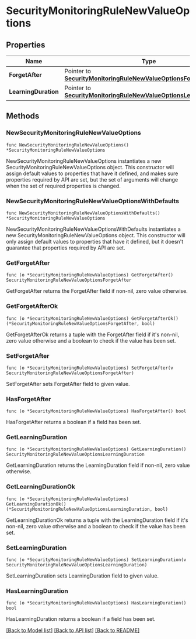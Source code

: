 # SecurityMonitoringRuleNewValueOptions

## Properties

| Name                 | Type                                                                                                                             | Description | Notes      |
| -------------------- | -------------------------------------------------------------------------------------------------------------------------------- | ----------- | ---------- |
| **ForgetAfter**      | Pointer to [**SecurityMonitoringRuleNewValueOptionsForgetAfter**](SecurityMonitoringRuleNewValueOptionsForgetAfter.md)           |             | [optional] |
| **LearningDuration** | Pointer to [**SecurityMonitoringRuleNewValueOptionsLearningDuration**](SecurityMonitoringRuleNewValueOptionsLearningDuration.md) |             | [optional] |

## Methods

### NewSecurityMonitoringRuleNewValueOptions

`func NewSecurityMonitoringRuleNewValueOptions() *SecurityMonitoringRuleNewValueOptions`

NewSecurityMonitoringRuleNewValueOptions instantiates a new SecurityMonitoringRuleNewValueOptions object.
This constructor will assign default values to properties that have it defined,
and makes sure properties required by API are set, but the set of arguments
will change when the set of required properties is changed.

### NewSecurityMonitoringRuleNewValueOptionsWithDefaults

`func NewSecurityMonitoringRuleNewValueOptionsWithDefaults() *SecurityMonitoringRuleNewValueOptions`

NewSecurityMonitoringRuleNewValueOptionsWithDefaults instantiates a new SecurityMonitoringRuleNewValueOptions object.
This constructor will only assign default values to properties that have it defined,
but it doesn't guarantee that properties required by API are set.

### GetForgetAfter

`func (o *SecurityMonitoringRuleNewValueOptions) GetForgetAfter() SecurityMonitoringRuleNewValueOptionsForgetAfter`

GetForgetAfter returns the ForgetAfter field if non-nil, zero value otherwise.

### GetForgetAfterOk

`func (o *SecurityMonitoringRuleNewValueOptions) GetForgetAfterOk() (*SecurityMonitoringRuleNewValueOptionsForgetAfter, bool)`

GetForgetAfterOk returns a tuple with the ForgetAfter field if it's non-nil, zero value otherwise
and a boolean to check if the value has been set.

### SetForgetAfter

`func (o *SecurityMonitoringRuleNewValueOptions) SetForgetAfter(v SecurityMonitoringRuleNewValueOptionsForgetAfter)`

SetForgetAfter sets ForgetAfter field to given value.

### HasForgetAfter

`func (o *SecurityMonitoringRuleNewValueOptions) HasForgetAfter() bool`

HasForgetAfter returns a boolean if a field has been set.

### GetLearningDuration

`func (o *SecurityMonitoringRuleNewValueOptions) GetLearningDuration() SecurityMonitoringRuleNewValueOptionsLearningDuration`

GetLearningDuration returns the LearningDuration field if non-nil, zero value otherwise.

### GetLearningDurationOk

`func (o *SecurityMonitoringRuleNewValueOptions) GetLearningDurationOk() (*SecurityMonitoringRuleNewValueOptionsLearningDuration, bool)`

GetLearningDurationOk returns a tuple with the LearningDuration field if it's non-nil, zero value otherwise
and a boolean to check if the value has been set.

### SetLearningDuration

`func (o *SecurityMonitoringRuleNewValueOptions) SetLearningDuration(v SecurityMonitoringRuleNewValueOptionsLearningDuration)`

SetLearningDuration sets LearningDuration field to given value.

### HasLearningDuration

`func (o *SecurityMonitoringRuleNewValueOptions) HasLearningDuration() bool`

HasLearningDuration returns a boolean if a field has been set.

[[Back to Model list]](../README.md#documentation-for-models) [[Back to API list]](../README.md#documentation-for-api-endpoints) [[Back to README]](../README.md)
